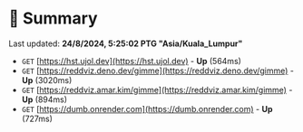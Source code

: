 # 📖 Summary
Last updated: **24/8/2024, 5:25:02 PTG "Asia/Kuala_Lumpur"**

- `GET` [https://hst.ujol.dev](https://hst.ujol.dev) - **Up** (564ms)
- `GET` [https://reddviz.deno.dev/gimme](https://reddviz.deno.dev/gimme) - **Up** (3020ms)
- `GET` [https://reddviz.amar.kim/gimme](https://reddviz.amar.kim/gimme) - **Up** (894ms)
- `GET` [https://dumb.onrender.com](https://dumb.onrender.com) - **Up** (727ms)
